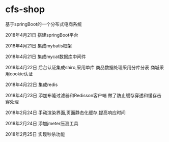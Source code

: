 # cfs-shop
基于springBoot的一个分布式电商系统

2018年4月21日  搭建springBoot平台 

2018年4月21日  集成mybatis框架

2018年4月21日  集成mycat数据库中间件

2018年4月22日  后台认证集成shiro,采用单库  商品数据处理采用分库分表 商城采用cookie认证

2018年4月22日  集成redis

2018年4月23日  添加布隆过滤器和Redisson客户端 做了防止缓存穿透和缓存击穿处理

2018年2月24日  手动渲染界面,页面静态化缓存,提高响应时间

2018年2月24日  添加jmeter压测工具

2018年2月25日  实现秒杀功能
